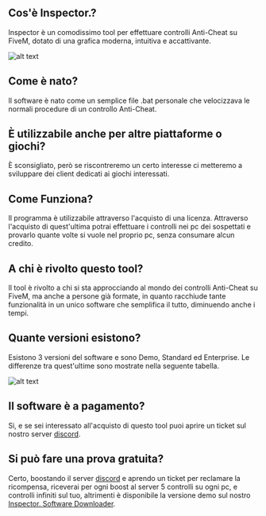 
## Cos'è Inspector.?
Inspector è un comodissimo tool per effettuare controlli Anti-Cheat su FiveM, dotato di una grafica moderna, intuitiva e accattivante.

![alt text](https://cdn.discordapp.com/attachments/942156969165324359/947660002699644968/unknown.png)

## Come è nato?
Il software è nato come un semplice file .bat personale che velocizzava le normali procedure di un controllo Anti-Cheat.

## È utilizzabile anche per altre piattaforme o giochi?
È sconsigliato, però se riscontreremo un certo interesse ci metteremo a sviluppare dei client dedicati ai giochi interessati.

## Come Funziona?
Il programma è utilizzabile attraverso l'acquisto di una licenza. Attraverso l'acquisto di quest'ultima potrai effettuare i controlli nei pc dei sospettati e provarlo quante volte si vuole nel proprio pc, senza consumare alcun credito.

## A chi è rivolto questo tool?
Il tool è rivolto a chi si sta approcciando al mondo dei controlli Anti-Cheat su FiveM, ma anche a persone già formate, in quanto racchiude tante funzionalità in un unico software che semplifica il tutto, diminuendo anche i tempi.

## Quante versioni esistono?
Esistono 3 versioni del software e sono Demo, Standard ed Enterprise.
Le differenze tra quest'ultime sono mostrate nella seguente tabella. 

![alt text](https://cdn.discordapp.com/attachments/942156969165324359/947660982673637376/Versioni.png)

## Il software è a pagamento?
Si, e se sei interessato all'acquisto di questo tool puoi aprire un ticket sul nostro server [discord](https://discord.gg/UxsZeYFz7q).

## Si può fare una prova gratuita?
Certo, boostando il server [discord](https://discord.gg/UxsZeYFz7q) e aprendo un ticket per reclamare la ricompensa, riceverai per ogni boost al server 5 controlli su ogni pc, e controlli infiniti sul tuo, altrimenti è disponibile la versione demo sul nostro [Inspector. Software Downloader](https://github.com/inspector-development/Inspector.-Software-Downloader).

